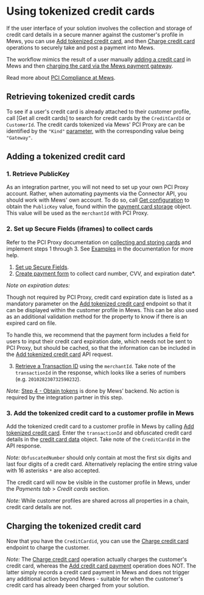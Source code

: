 # Using tokenized credit cards

If the user interface of your solution involves the collection and storage of credit card details in a secure manner against the customer's profile in Mews, you can use [Add tokenized credit card](../operations/finance#add-tokenized-credit-card), and then [Charge credit card](../operations/finance#charge-credit-card) operations to securely take and post a payment into Mews.

The workflow mimics the result of a user manually [adding a credit card](https://mews.force.com/s/article/add-a-new-payment-card?language=en_US) in Mews and then [charging the card via the Mews payment gateway](https://intercom.help/mews-systems/en/articles/4245460-take-a-payment).

Read more about [PCI Compliance at Mews](https://mews.force.com/s/article/pci-compliance?language=en_US).

## Retrieving tokenized credit cards

To see if a user's credit card is already attached to their customer profile, call [Get all credit cards] to search for credit cards by the `CreditCardId` or `CustomerId`. The credit cards tokenized via Mews' PCI Proxy are can be identified by the `"Kind"` [parameter](../operations/finance#credit-card-kind), with the corresponding value being `"Gateway"`.

## Adding a tokenized credit card

### 1. Retrieve PublicKey

As an integration partner, you will not need to set up your own PCI Proxy account. Rather, when automating payments via the Connector API, you should work with Mews' own account. To do so, call [Get configuration](../operations/configuration#get-configuration) to obtain the `PublicKey` value, found within the [payment card storage](../operations/configuration#payment-card-storage) object. This value will be used as the `merchantId` with PCI Proxy.

### 2. Set up Secure Fields (iframes) to collect cards

Refer to the PCI Proxy documentation on [collecting and storing cards](https://docs.pci-proxy.com/collect-and-store-cards/capture-iframes#3-retrieve-a-transaction-id) and implement steps 1 through 3. See [Examples](https://docs.pci-proxy.com/collect-and-store-cards/capture-iframes#examples) in the documentation for more help.
1. [Set up Secure Fields](https://docs.pci-proxy.com/collect-and-store-cards/capture-iframes#1-setup-secure-fields).
2. [Create payment form](https://docs.pci-proxy.com/collect-and-store-cards/capture-iframes#1-setup-secure-fields) to collect card number, CVV, and expiration date*.

*Note on expiration dates:* 

Though not required by PCI Proxy, credit card expiration date is listed as a mandatory parameter on the [Add tokenized credit card](../operations/finance#add-tokenized-credit-card) endpoint so that it can be displayed within the customer profile in Mews. This can be also used as an additional validation method for the property to know if there is an expired card on file.

To handle this, we recommend that the payment form includes a field for users to input their credit card expiration date, which needs not be sent to PCI Proxy, but should be cached, so that the information can be included in the [Add tokenized credit card](../operations/finance#add-tokenized-credit-card) API request. 

3. [Retrieve a Transaction ID](https://docs.pci-proxy.com/collect-and-store-cards/capture-iframes#3-retrieve-a-transaction-id) using the `merchantId`. Take note of the `transactionId` in the response, which looks like a series of numbers (e.g. `201028230732590232`).

*Note:* [Step 4 - Obtain tokens](https://docs.pci-proxy.com/collect-and-store-cards/capture-iframes#4-obtain-tokens) is done by Mews’ backend. No action is required by the integration partner in this step.

### 3. Add the tokenized credit card to a customer profile in Mews

Add the tokenized credit card to a customer profile in Mews by calling [Add tokenized credit card](../operations/finance#add-tokenized-credit-card). Enter the `transactionId` and obfuscated credit card details in the [credit card data](../operations/finance#credit-card-data) object. Take note of the `CreditCardId` in the API response.

*Note:* `ObfuscatedNumber` should only contain at most the first six digits and last four digits of a credit card. Alternatively replacing the entire string value with 16 asterisks `*` are also accepted.

The credit card will now be visible in the customer profile in Mews, under the *Payments tab* > *Credit cards* section. 

*Note:* While customer profiles are shared across all properties in a chain, credit card details are not. 

## Charging the tokenized credit card

Now that you have the `CreditCardid`, you can use the [Charge credit card](../operations/finance#charge-credit-card) endpoint to charge the customer. 

*Note:* The [Charge credit card](../operations/finance#charge-credit-card) operation actually charges the customer's credit card, whereas the [Add credit card payment](../operations/finance#add-credit-card-payment) operation does NOT. The latter simply records a credit card payment in Mews and does not trigger any additional action beyond Mews - suitable for when the customer's credit card has already been charged from your solution.
